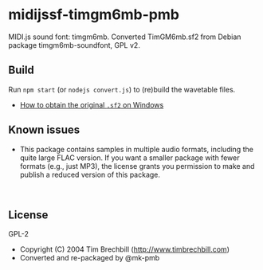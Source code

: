 ﻿
<!--#echo json="package.json" key="name" underline="=" -->
midijssf-timgm6mb-pmb
=====================
<!--/#echo -->

<!--#echo json="package.json" key="description" -->
MIDI.js sound font: timgm6mb. Converted TimGM6mb.sf2 from Debian package
timgm6mb-soundfont, GPL v2.
<!--/#echo -->




<!--#toc stop="scan" -->


Build
-----

Run `npm start` (or `nodejs convert.js`) to (re)build the wavetable files.

* [How to obtain the original `.sf2` on Windows][deb-win]



Known issues
------------

* This package contains samples in multiple audio formats,
  including the quite large FLAC version.
  If you want a smaller package with fewer formats (e.g., just MP3),
  the license grants you permission to make and publish a reduced
  version of this package.



&nbsp;

  [deb-win]: https://github.com/mk-pmb/midijssf-from-sf2-pmb/blob/master/docs/windows/import_ubuntu2win.md




License
-------
<!--#echo json="package.json" key=".license" -->
GPL-2
<!--/#echo -->

* Copyright (C) 2004 Tim Brechbill (http://www.timbrechbill.com)
* Converted and re-packaged by @mk-pmb
